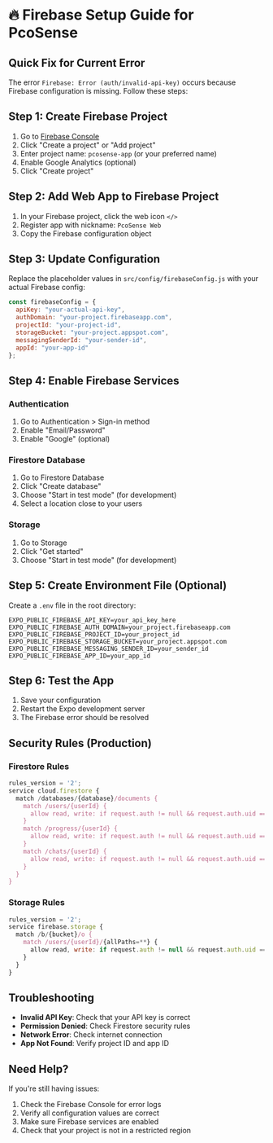# 🔥 Firebase Setup Guide for PcoSense

## Quick Fix for Current Error

The error `Firebase: Error (auth/invalid-api-key)` occurs because Firebase configuration is missing. Follow these steps:

## Step 1: Create Firebase Project

1. Go to [Firebase Console](https://console.firebase.google.com/)
2. Click "Create a project" or "Add project"
3. Enter project name: `pcosense-app` (or your preferred name)
4. Enable Google Analytics (optional)
5. Click "Create project"

## Step 2: Add Web App to Firebase Project

1. In your Firebase project, click the web icon `</>`
2. Register app with nickname: `PcoSense Web`
3. Copy the Firebase configuration object

## Step 3: Update Configuration

Replace the placeholder values in `src/config/firebaseConfig.js` with your actual Firebase config:

```javascript
const firebaseConfig = {
  apiKey: "your-actual-api-key",
  authDomain: "your-project.firebaseapp.com",
  projectId: "your-project-id",
  storageBucket: "your-project.appspot.com",
  messagingSenderId: "your-sender-id",
  appId: "your-app-id"
};
```

## Step 4: Enable Firebase Services

### Authentication
1. Go to Authentication > Sign-in method
2. Enable "Email/Password"
3. Enable "Google" (optional)

### Firestore Database
1. Go to Firestore Database
2. Click "Create database"
3. Choose "Start in test mode" (for development)
4. Select a location close to your users

### Storage
1. Go to Storage
2. Click "Get started"
3. Choose "Start in test mode" (for development)

## Step 5: Create Environment File (Optional)

Create a `.env` file in the root directory:

```env
EXPO_PUBLIC_FIREBASE_API_KEY=your_api_key_here
EXPO_PUBLIC_FIREBASE_AUTH_DOMAIN=your_project.firebaseapp.com
EXPO_PUBLIC_FIREBASE_PROJECT_ID=your_project_id
EXPO_PUBLIC_FIREBASE_STORAGE_BUCKET=your_project.appspot.com
EXPO_PUBLIC_FIREBASE_MESSAGING_SENDER_ID=your_sender_id
EXPO_PUBLIC_FIREBASE_APP_ID=your_app_id
```

## Step 6: Test the App

1. Save your configuration
2. Restart the Expo development server
3. The Firebase error should be resolved

## Security Rules (Production)

### Firestore Rules
```javascript
rules_version = '2';
service cloud.firestore {
  match /databases/{database}/documents {
    match /users/{userId} {
      allow read, write: if request.auth != null && request.auth.uid == userId;
    }
    match /progress/{userId} {
      allow read, write: if request.auth != null && request.auth.uid == userId;
    }
    match /chats/{userId} {
      allow read, write: if request.auth != null && request.auth.uid == userId;
    }
  }
}
```

### Storage Rules
```javascript
rules_version = '2';
service firebase.storage {
  match /b/{bucket}/o {
    match /users/{userId}/{allPaths=**} {
      allow read, write: if request.auth != null && request.auth.uid == userId;
    }
  }
}
```

## Troubleshooting

- **Invalid API Key**: Check that your API key is correct
- **Permission Denied**: Check Firestore security rules
- **Network Error**: Check internet connection
- **App Not Found**: Verify project ID and app ID

## Need Help?

If you're still having issues:
1. Check the Firebase Console for error logs
2. Verify all configuration values are correct
3. Make sure Firebase services are enabled
4. Check that your project is not in a restricted region






